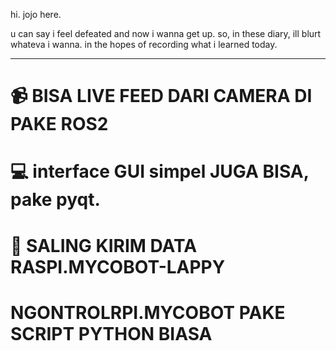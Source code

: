 hi. jojo here.

u can say i feel defeated and now i wanna get up.
so, in these diary, ill blurt whateva i wanna. in the hopes of recording what i learned today.  
  
---
# 📹 BISA LIVE FEED DARI CAMERA DI PAKE ROS2
# 💻 interface GUI simpel JUGA BISA, pake pyqt.
# 🌉 SALING KIRIM DATA RASPI.MYCOBOT-LAPPY
# NGONTROLRPI.MYCOBOT PAKE SCRIPT PYTHON BIASA


